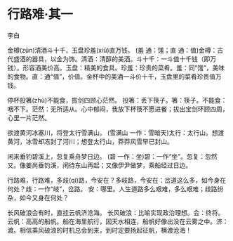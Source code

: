 # 行路难·其一

<span class="r">李白

<link href="../../css/style.css" rel="stylesheet" type="text/css" />

<div class="p">

金樽(zūn)清酒斗十千，玉盘珍羞(xiū)直万钱。
<span class="comment">
(羞 通：馐；直 通：值)金樽：古代盛酒的器具，以金为饰。清酒：清醇的美酒。斗十千：一斗值十千钱（即万钱），形容酒美价高。玉盘：精美的食具。珍羞：珍贵的菜肴。羞：同“馐”，美味的食物。直：通“值”，价值。金杯中的美酒一斗价十千，玉盘里的菜肴珍贵值万钱。

停杯投箸(zhù)不能食，拔剑四顾心茫然。
<span class="comment">
投箸：丢下筷子。箸：筷子。不能食：咽不下。茫然：无所适从。心中郁闷，我放下杯筷不愿进餐；拔出宝剑环顾四周，心里一片茫然。

欲渡黄河冰塞川，将登太行雪满山。
<span class="comment">
(雪满山 一作：雪暗天)太行：太行山。想渡黄河，冰雪却冻封了河川；想登太行山，莽莽风雪早已封山。

闲来垂钓碧溪上，忽复乘舟梦日边。
<span class="comment">
(碧 一作：坐)碧：一作“坐”。忽复：忽然又。像姜尚垂钓溪，闲待东山再起；又像伊尹做梦，乘船经过日边。

行路难，行路难，多歧(qí)路，今安在？多岐路，今安在：岔道这么多，如今身在何处？歧：一作“岐”，岔路。
<span class="comment">
安：哪里。人生道路多么艰难，多么艰难；歧路纷杂，如今又身在何处？

长风破浪会有时，直挂云帆济沧海。
<span class="comment">
长风破浪：比喻实现政治理想。会：终将。云帆：高高的船帆。船在海里航行，因天水相连，船帆好像出没在云雾之中。济：渡。相信乘风破浪的时机总会到来，到时定要扬起征帆，横渡沧海！